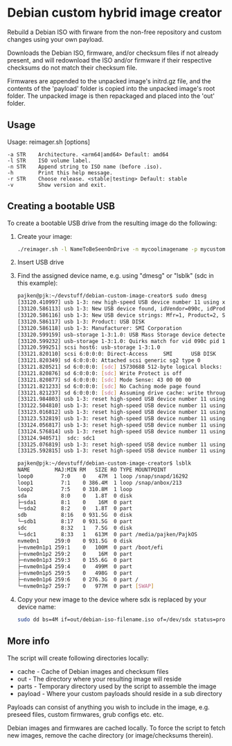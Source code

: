 # Debian custom hybrid image creator

Rebuild a Debian ISO with firware from the non-free repository and custom
changes using your own payload.

Downloads the Debian ISO, firmware, and/or checksum files if not already
present, and will redownload the ISO and/or firmware if their respective
checksums do not match their checksum file.

Firmwares are appended to the unpacked image's initrd.gz file, and the contents
of the 'payload' folder is copied into the unpacked image's root folder. The
unpacked image is then repackaged and placed into the 'out' folder.

## Usage

Usage: reimager.sh [options]

    -a STR    Architecture. <arm64|amd64> Default: amd64
    -l STR    ISO volume label.
    -n STR    Append string to ISO name (before .iso).
    -h        Print this help message.
    -r STR    Choose release. <stable|testing> Default: stable
    -v        Show version and exit.

## Creating a bootable USB

To create a bootable USB drive from the resulting image do the following:

1. Create your image:

    ```bash
    ./reimager.sh -l NameToBeSeenOnDrive -n mycoolimagename -p mycustompayload -a amd64 -r testing
    ```

2. Insert USB drive

3. Find the assigned device name, e.g. using "dmesg" or "lsblk" (sdc in this example):

    ```bash
    pajken@pjk:~/devstuff/debian-custom-image-creator$ sudo dmesg
    [33120.410997] usb 1-3: new high-speed USB device number 11 using xhci_hcd
    [33120.586113] usb 1-3: New USB device found, idVendor=090c, idProduct=1000, bcdDevice=11.00
    [33120.586116] usb 1-3: New USB device strings: Mfr=1, Product=2, SerialNumber=0
    [33120.586117] usb 1-3: Product: USB DISK
    [33120.586118] usb 1-3: Manufacturer: SMI Corporation
    [33120.599159] usb-storage 1-3:1.0: USB Mass Storage device detected
    [33120.599232] usb-storage 1-3:1.0: Quirks match for vid 090c pid 1000: 400
    [33120.599251] scsi host6: usb-storage 1-3:1.0
    [33121.820110] scsi 6:0:0:0: Direct-Access     SMI      USB DISK         1100 PQ: 0 ANSI: 0 CCS
    [33121.820349] sd 6:0:0:0: Attached scsi generic sg2 type 0
    [33121.820521] sd 6:0:0:0: [sdc] 15730688 512-byte logical blocks: (8.05 GB/7.50 GiB)
    [33121.820876] sd 6:0:0:0: [sdc] Write Protect is off
    [33121.820877] sd 6:0:0:0: [sdc] Mode Sense: 43 00 00 00
    [33121.821233] sd 6:0:0:0: [sdc] No Caching mode page found
    [33121.821237] sd 6:0:0:0: [sdc] Assuming drive cache: write through
    [33121.984803] usb 1-3: reset high-speed USB device number 11 using xhci_hcd
    [33122.504810] usb 1-3: reset high-speed USB device number 11 using xhci_hcd
    [33123.016812] usb 1-3: reset high-speed USB device number 11 using xhci_hcd
    [33123.532819] usb 1-3: reset high-speed USB device number 11 using xhci_hcd
    [33124.056817] usb 1-3: reset high-speed USB device number 11 using xhci_hcd
    [33124.576814] usb 1-3: reset high-speed USB device number 11 using xhci_hcd
    [33124.940571]  sdc: sdc1
    [33125.076819] usb 1-3: reset high-speed USB device number 11 using xhci_hcd
    [33125.592815] usb 1-3: reset high-speed USB device number 11 using xhci_hcd
    ```

    ```bash
    pajken@pjk:~/devstuff/debian-custom-image-creator$ lsblk
    NAME        MAJ:MIN RM   SIZE RO TYPE MOUNTPOINT
    loop0         7:0    0    47M  1 loop /snap/snapd/16292
    loop1         7:1    0 386.4M  1 loop /snap/anbox/213
    loop2         7:5    0 310.8M  1 loop 
    sda           8:0    0   1.8T  0 disk 
    ├─sda1        8:1    0    16M  0 part 
    └─sda2        8:2    0   1.8T  0 part 
    sdb           8:16   0 931.5G  0 disk 
    └─sdb1        8:17   0 931.5G  0 part 
    sdc           8:32   1   7.5G  0 disk 
    └─sdc1        8:33   1   613M  0 part /media/pajken/PajkOS
    nvme0n1     259:0    0 931.5G  0 disk 
    ├─nvme0n1p1 259:1    0   100M  0 part /boot/efi
    ├─nvme0n1p2 259:2    0    16M  0 part 
    ├─nvme0n1p3 259:3    0 155.6G  0 part 
    ├─nvme0n1p4 259:4    0   499M  0 part 
    ├─nvme0n1p5 259:5    0   498G  0 part 
    ├─nvme0n1p6 259:6    0 276.3G  0 part /
    └─nvme0n1p7 259:7    0   977M  0 part [SWAP]
    ```

4. Copy your new image to the device where sdx is replaced by your device name:

    ```bash
    sudo dd bs=4M if=out/debian-iso-filename.iso of=/dev/sdx status=progress oflag=sync
    ```

## More info

The script will create following
directories locally:

* cache - Cache of Debian images and checksum files
* out - The directory where your resulting image will reside
* parts - Temporary directory used by the script to assemble the image
* payload - Where your custom payloads should reside in a sub directory

Payloads can consist of anything you wish to include in the image, e.g. preseed files,
custom firmwares, grub configs etc. etc.

Debian images and firmwares are cached locally. To force the script to fetch
new images, remove the cache directory (or image/checksums therein).
